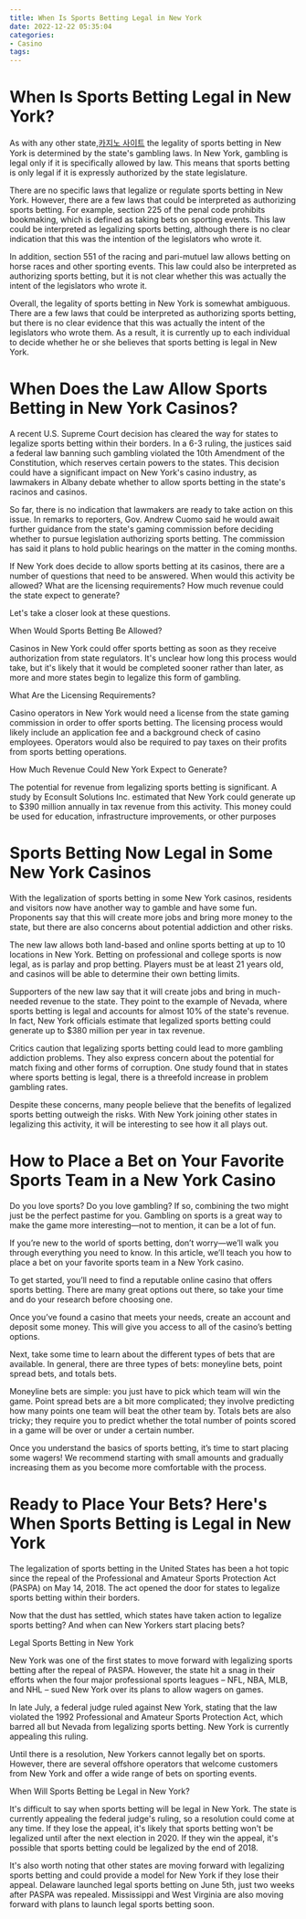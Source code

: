 ```yaml
---
title: When Is Sports Betting Legal in New York
date: 2022-12-22 05:35:04
categories:
- Casino
tags:
---
```



#  When Is Sports Betting Legal in New York?

As with any other state,[카지노 사이트](https://choegocasino.com/) the legality of sports betting in New York is determined by the state's gambling laws. In New York, gambling is legal only if it is specifically allowed by law. This means that sports betting is only legal if it is expressly authorized by the state legislature.

There are no specific laws that legalize or regulate sports betting in New York. However, there are a few laws that could be interpreted as authorizing sports betting. For example, section 225 of the penal code prohibits bookmaking, which is defined as taking bets on sporting events. This law could be interpreted as legalizing sports betting, although there is no clear indication that this was the intention of the legislators who wrote it.

In addition, section 551 of the racing and pari-mutuel law allows betting on horse races and other sporting events. This law could also be interpreted as authorizing sports betting, but it is not clear whether this was actually the intent of the legislators who wrote it.

Overall, the legality of sports betting in New York is somewhat ambiguous. There are a few laws that could be interpreted as authorizing sports betting, but there is no clear evidence that this was actually the intent of the legislators who wrote them. As a result, it is currently up to each individual to decide whether he or she believes that sports betting is legal in New York.

#  When Does the Law Allow Sports Betting in New York Casinos?

A recent U.S. Supreme Court decision has cleared the way for states to legalize sports betting within their borders. In a 6-3 ruling, the justices said a federal law banning such gambling violated the 10th Amendment of the Constitution, which reserves certain powers to the states. This decision could have a significant impact on New York's casino industry, as lawmakers in Albany debate whether to allow sports betting in the state's racinos and casinos.

So far, there is no indication that lawmakers are ready to take action on this issue. In remarks to reporters, Gov. Andrew Cuomo said he would await further guidance from the state's gaming commission before deciding whether to pursue legislation authorizing sports betting. The commission has said it plans to hold public hearings on the matter in the coming months.

If New York does decide to allow sports betting at its casinos, there are a number of questions that need to be answered. When would this activity be allowed? What are the licensing requirements? How much revenue could the state expect to generate?

Let's take a closer look at these questions.

When Would Sports Betting Be Allowed?

Casinos in New York could offer sports betting as soon as they receive authorization from state regulators. It's unclear how long this process would take, but it's likely that it would be completed sooner rather than later, as more and more states begin to legalize this form of gambling.

What Are the Licensing Requirements?

Casino operators in New York would need a license from the state gaming commission in order to offer sports betting. The licensing process would likely include an application fee and a background check of casino employees. Operators would also be required to pay taxes on their profits from sports betting operations.

How Much Revenue Could New York Expect to Generate?

The potential for revenue from legalizing sports betting is significant. A study by Econsult Solutions Inc. estimated that New York could generate up to $390 million annually in tax revenue from this activity. This money could be used for education, infrastructure improvements, or other purposes

#  Sports Betting Now Legal in Some New York Casinos 

With the legalization of sports betting in some New York casinos, residents and visitors now have another way to gamble and have some fun. Proponents say that this will create more jobs and bring more money to the state, but there are also concerns about potential addiction and other risks.

The new law allows both land-based and online sports betting at up to 10 locations in New York. Betting on professional and college sports is now legal, as is parlay and prop betting. Players must be at least 21 years old, and casinos will be able to determine their own betting limits.

Supporters of the new law say that it will create jobs and bring in much-needed revenue to the state. They point to the example of Nevada, where sports betting is legal and accounts for almost 10% of the state's revenue. In fact, New York officials estimate that legalized sports betting could generate up to $380 million per year in tax revenue.

Critics caution that legalizing sports betting could lead to more gambling addiction problems. They also express concern about the potential for match fixing and other forms of corruption. One study found that in states where sports betting is legal, there is a threefold increase in problem gambling rates.

Despite these concerns, many people believe that the benefits of legalized sports betting outweigh the risks. With New York joining other states in legalizing this activity, it will be interesting to see how it all plays out.

#  How to Place a Bet on Your Favorite Sports Team in a New York Casino 

Do you love sports? Do you love gambling? If so, combining the two might just be the perfect pastime for you. Gambling on sports is a great way to make the game more interesting—not to mention, it can be a lot of fun.

If you’re new to the world of sports betting, don’t worry—we’ll walk you through everything you need to know. In this article, we’ll teach you how to place a bet on your favorite sports team in a New York casino.

To get started, you’ll need to find a reputable online casino that offers sports betting. There are many great options out there, so take your time and do your research before choosing one.

Once you’ve found a casino that meets your needs, create an account and deposit some money. This will give you access to all of the casino’s betting options.

Next, take some time to learn about the different types of bets that are available. In general, there are three types of bets: moneyline bets, point spread bets, and totals bets.

Moneyline bets are simple: you just have to pick which team will win the game. Point spread bets are a bit more complicated; they involve predicting how many points one team will beat the other team by. Totals bets are also tricky; they require you to predict whether the total number of points scored in a game will be over or under a certain number.

Once you understand the basics of sports betting, it’s time to start placing some wagers! We recommend starting with small amounts and gradually increasing them as you become more comfortable with the process.

#  Ready to Place Your Bets? Here's When Sports Betting is Legal in New York

The legalization of sports betting in the United States has been a hot topic since the repeal of the Professional and Amateur Sports Protection Act (PASPA) on May 14, 2018. The act opened the door for states to legalize sports betting within their borders.

Now that the dust has settled, which states have taken action to legalize sports betting? And when can New Yorkers start placing bets?

Legal Sports Betting in New York

New York was one of the first states to move forward with legalizing sports betting after the repeal of PASPA. However, the state hit a snag in their efforts when the four major professional sports leagues – NFL, NBA, MLB, and NHL – sued New York over its plans to allow wagers on games.

In late July, a federal judge ruled against New York, stating that the law violated the 1992 Professional and Amateur Sports Protection Act, which barred all but Nevada from legalizing sports betting. New York is currently appealing this ruling.

Until there is a resolution, New Yorkers cannot legally bet on sports. However, there are several offshore operators that welcome customers from New York and offer a wide range of bets on sporting events.

When Will Sports Betting be Legal in New York?

It's difficult to say when sports betting will be legal in New York. The state is currently appealing the federal judge's ruling, so a resolution could come at any time. If they lose the appeal, it's likely that sports betting won't be legalized until after the next election in 2020. If they win the appeal, it's possible that sports betting could be legalized by the end of 2018.

It's also worth noting that other states are moving forward with legalizing sports betting and could provide a model for New York if they lose their appeal. Delaware launched legal sports betting on June 5th, just two weeks after PASPA was repealed. Mississippi and West Virginia are also moving forward with plans to launch legal sports betting soon.